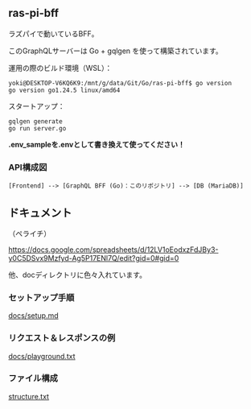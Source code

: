 ## ras-pi-bff
ラズパイで動いているBFF。

このGraphQLサーバーは Go + gqlgen を使って構築されています。

運用の際のビルド環境（WSL）：
```
yoki@DESKTOP-V6KQ6K9:/mnt/g/data/Git/Go/ras-pi-bff$ go version
go version go1.24.5 linux/amd64
```

スタートアップ：
```
gqlgen generate
go run server.go
```

**.env_sampleを.envとして書き換えて使ってください！**

### API構成図
```
[Frontend] --> [GraphQL BFF (Go)：このリポジトリ] --> [DB (MariaDB)]
```

## ドキュメント
（ペライチ）

https://docs.google.com/spreadsheets/d/12LV1oEodxzFdJBy3-y0C5DSvx9Mzfyd-Ag5P17ENl7Q/edit?gid=0#gid=0

他、docディレクトリに色々入れています。

### セットアップ手順
[docs/setup.md](docs/setup.md) 


### リクエスト＆レスポンスの例
[docs/playground.txt](docs/playground.txt) 

### ファイル構成
[structure.txt](structure.txt) 

